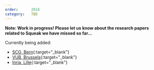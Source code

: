 ```yaml
---
order:      2016
category:   TBD
---
```

**Note: Work in progress! Please let us know about the research papers related to Squeak we have missed so far...**

Currently being added:

- [SCG, Bern](http://scg.unibe.ch){:target="_blank"}
- [VUB, Brussels](https://soft.vub.ac.be/soft/){:target="_blank"}
- [Inria, Lille](http://rmod.inria.fr){:target="_blank"}
